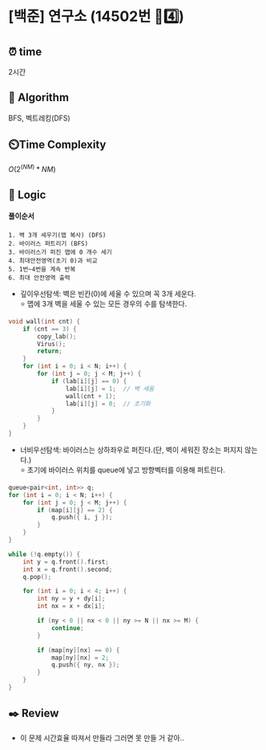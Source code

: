 # [백준] 연구소 (14502번 💛4️⃣)

## ⏰  **time**

2시간

## :pushpin: **Algorithm**

BFS, 벡트레킹(DFS)

## ⏲️**Time Complexity**

$O(2^{(NM)}*NM)$

## :round_pushpin: **Logic**

#### 풀이순서
```
1. 벽 3개 세우기(맵 복사) (DFS)
2. 바이러스 퍼트리기 (BFS)
3. 바이러스가 퍼진 맵에 0 개수 세기
4. 최대안전영역(초기 0)과 비교
5. 1번~4번을 계속 반복
6. 최대 안전영역 출력
```

- 깊이우선탐색: 벽은 빈칸(0)에 세울 수 있으며 꼭 3개 세운다. <br/>
 ⭐ 맵에 3개 벽을 세울 수 있는 모든 경우의 수를 탐색한다. <br/>
```cpp
void wall(int cnt) {
	if (cnt == 3) {
		copy_lab();
		Virus();
		return;
	}
	for (int i = 0; i < N; i++) {
		for (int j = 0; j < M; j++) {
			if (lab[i][j] == 0) {
				lab[i][j] = 1;	// 벽 세움
				wall(cnt + 1);
				lab[i][j] = 0;	// 초기화
			}
		}
	}
}
```
- 너비우선탐색: 바이러스는 상하좌우로 퍼진다.(단, 벽이 세워진 장소는 퍼지지 않는다.)<br/>
  ⭐ 초기에 바이러스 위치를 queue에 넣고 방향벡터를 이용해 퍼트린다. <br/>
```cpp
queue<pair<int, int>> q;
for (int i = 0; i < N; i++) {
	for (int j = 0; j < M; j++) {
		if (map[i][j] == 2) {
			q.push({ i, j });
		}
	}
}

while (!q.empty()) {
	int y = q.front().first;
	int x = q.front().second;
	q.pop();

	for (int i = 0; i < 4; i++) {
		int ny = y + dy[i];
		int nx = x + dx[i];

		if (ny < 0 || nx < 0 || ny >= N || nx >= M) {
			continue;
		}

		if (map[ny][nx] == 0) {
			map[ny][nx] = 2;
			q.push({ ny, nx });
		}
	}
}
 ```

## :black_nib: **Review**

- 이 문제 시간효율 따져서 만들라 그러면 못 만들 거 같아..
